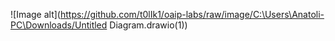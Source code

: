 ![Image alt](https://github.com/t0lIk1/oaip-labs/raw/image/C:\Users\Anatoli-PC\Downloads/Untitled Diagram.drawio(1))
